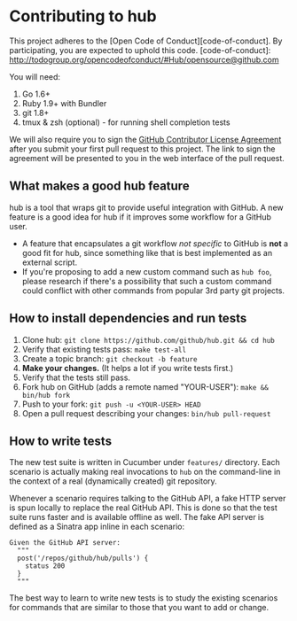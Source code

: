 Contributing to hub
===================

This project adheres to the [Open Code of Conduct][code-of-conduct]. By participating, you are expected to uphold this code.
[code-of-conduct]: http://todogroup.org/opencodeofconduct/#Hub/opensource@github.com

You will need:

1. Go 1.6+
1. Ruby 1.9+ with Bundler
2. git 1.8+
3. tmux & zsh (optional) - for running shell completion tests

We will also require you to sign the [GitHub Contributor License Agreement](https://cla.github.com/)
after you submit your first pull request to this project. The link to sign the
agreement will be presented to you in the web interface of the pull request.

## What makes a good hub feature

hub is a tool that wraps git to provide useful integration with GitHub. A new
feature is a good idea for hub if it improves some workflow for a GitHub user.

* A feature that encapsulates a git workflow *not specific* to GitHub is **not**
  a good fit for hub, since something like that is best implemented as an
  external script.
* If you're proposing to add a new custom command such as `hub foo`, please
  research if there's a possibility that such a custom command could conflict
  with other commands from popular 3rd party git projects.

## How to install dependencies and run tests

1. Clone hub:
    `git clone https://github.com/github/hub.git && cd hub`
2. Verify that existing tests pass:
    `make test-all`
3. Create a topic branch:
    `git checkout -b feature`
4. **Make your changes.**
   (It helps a lot if you write tests first.)
5. Verify that the tests still pass.
6. Fork hub on GitHub (adds a remote named "YOUR-USER"):
    `make && bin/hub fork`
7. Push to your fork:
    `git push -u <YOUR-USER> HEAD`
8. Open a pull request describing your changes:
    `bin/hub pull-request`

## How to write tests

The new test suite is written in Cucumber under `features/` directory. Each
scenario is actually making real invocations to `hub` on the command-line in the
context of a real (dynamically created) git repository.

Whenever a scenario requires talking to the GitHub API, a fake HTTP server is
spun locally to replace the real GitHub API. This is done so that the test suite
runs faster and is available offline as well. The fake API server is defined
as a Sinatra app inline in each scenario:

```
Given the GitHub API server:
  """
  post('/repos/github/hub/pulls') {
    status 200
  }
  """
```

The best way to learn to write new tests is to study the existing scenarios for
commands that are similar to those that you want to add or change.

